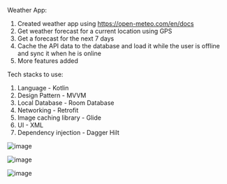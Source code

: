 Weather App: 
1. Created weather app using https://open-meteo.com/en/docs
2. Get weather forecast for a current location using GPS
3. Get a forecast for the next 7 days
4. Cache the API data to the database and load it while the user is offline and sync it when he is online
5. More features added


Tech stacks to use: 
1. Language - Kotlin 
2. Design Pattern - MVVM
3. Local Database - Room Database
4. Networking - Retrofit
5. Image caching library - Glide
6. UI - XML
7. Dependency injection - Dagger Hilt   

 

![image](https://github.com/DineshkRaja/WeatherApplication/assets/153167027/31f737ba-0267-460d-bdd7-309ac5f4a532)

![image](https://github.com/DineshkRaja/WeatherApplication/assets/153167027/f0eb0590-402b-4cff-a427-6df5504268cc)

![image](https://github.com/DineshkRaja/WeatherApplication/assets/153167027/8e011baa-e765-4e8d-b9e7-6f28669f8967)


